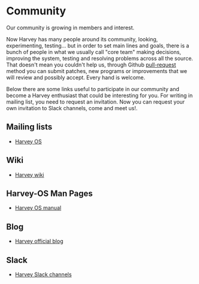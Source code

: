 # Community

Our community is growing in members and interest.

Now Harvey has many people around its community, looking, experimenting,
testing... but in order to set main lines and goals, there is a bunch of people
in what we usually call "core team" making decisions, improving the system, testing
and resolving problems across all the source.
That doesn't mean you couldn't help us, through Github [pull-request](https://help.github.com/articles/using-pull-requests/) method you can submit patches,
new programs or improvements that we will review and possibly accept. Every hand
is welcome.

Below there are some links useful to participate in our community and become a Harvey enthusiast
that could be interesting for you. For writing in mailing list, you need to request
an invitation. Now you can request your own invitation to Slack channels, come and meet us!.

## Mailing lists 

* <a href="https://groups.google.com/forum/#!forum/harvey">Harvey OS</a>

## Wiki 

* <a href="https://github.com/Harvey-OS/harvey/wiki">Harvey wiki</a>

## Harvey-OS Man Pages

* <a href="https://sevki.io/harvey/sys/man/1/0intro">Harvey OS manual</a>

## Blog

* <a href="https://blog.harvey-os.org">Harvey official blog</a>

## Slack

* <a href="https://harvey-slack.herokuapp.com/">Harvey Slack channels</a>

